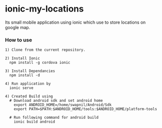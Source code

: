 # ionic-my-locations
Its small mobile application using ionic which use to store locations on google map.

### How to use

    1) Clone from the current repository.

    2) Install Ionic
      npm install -g cordova ionic

    3) Install Dependancies
      npm install -d

    4) Run application by
      ionic serve

    4) Created Build using
      # Download android sdk and set android home
        export ANDROID_HOME=/home/swapnil/Android/Sdk
        export PATH=$PATH:$ANDROID_HOME/tools:$ANDROID_HOME/platform-tools

      # Run following command for android build
        ionic build android
